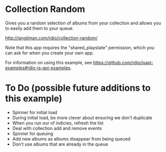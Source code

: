# Collection Random

Gives you a random selection of albums from your collection and allows you to easily add them to your queue.

http://iangilman.com/rdio/collection-random/

Note that this app requires the "shared_playstate" permission, which you can ask for when you create your own app.

For information on using this example, see https://github.com/rdio/jsapi-examples#rdio-js-api-examples.

# To Do (possible future additions to this example)

* Spinner for initial load
* During initial load, be more clever about ensuring we don't duplicate
* When you run our of indicies, refresh the list
* Deal with collection add and remove events
* Spinner for queuing
* Add new albums as albums disappear from being queued
* Don't use albums that are already in the queue
